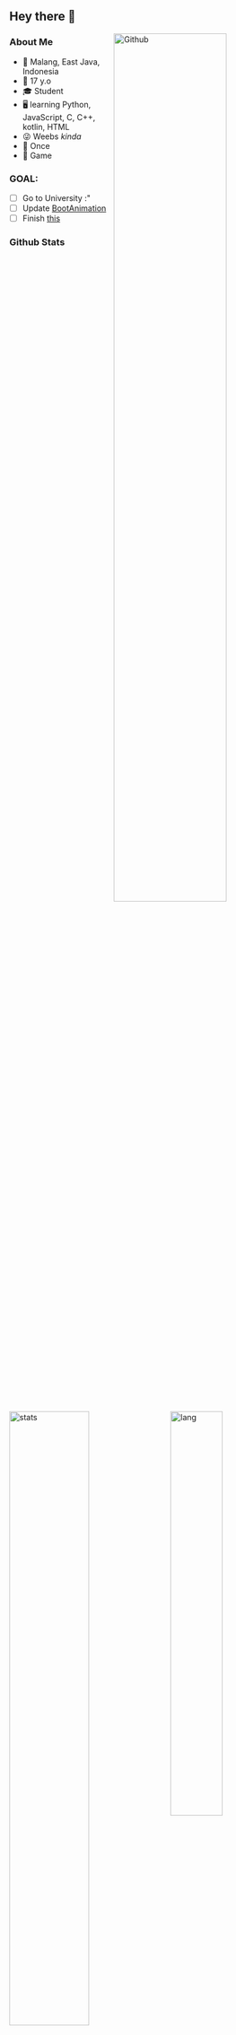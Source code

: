 ## Hey there 👋
<a href="https://gist.githubusercontent.com/keselekpermen69/71d86f264156542154912216b0ebd234/raw/8bd67b5cc1f2552e6a7c5c235e87c5f8537e6cec/sana_doubleexposure.png" ><img src="https://telegra.ph/file/a0020d4c7dc25b73690ee.jpg" alt="Github" align="right" width="63%"/></a>

### About Me
- 📍 Malang, East Java, Indonesia
- 🎂 17 y.o
- 🎓 Student
- 🖥 learning Python, JavaScript, C, C++, kotlin, HTML
- 😜 Weebs *kinda*
- 🍭 Once
- 💜 Game

### GOAL:
- [ ] Go to University :"
- [ ] Update [BootAnimation](https://github.com/Sana-Project/TWICE_Bootanimation)
- [ ] Finish [this](https://github.com/keselekpermen69/UserButt/issues/12) 

### Github Stats
<p>
  <img width="53%" alt="stats" src="https://github-readme-stats.vercel.app/api?username=keselekpermen69&count_private=true&show_icons=true&hide_border=true&count_private=true">
  <img width="43%" align="right" alt="lang" src="https://github-readme-stats.vercel.app/api/top-langs/?username=keselekpermen69&layout=compact&hide_border=true" />
</p>
